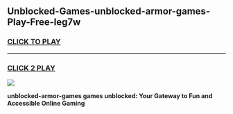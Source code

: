 
## Unblocked-Games-unblocked-armor-games-Play-Free-leg7w
<h3>
<a href="https://premium76.site?title=unblocked-armor-games&ref=17A">CLICK TO PLAY</a></h3>
<hr>

<h3>
<a href="https://premium76.site?title=unblocked-armor-games&ref=17A">CLICK 2 PLAY</a>
  
</h3>

<a href="https://premium76.site?title=unblocked-armor-games&ref=17A"><img src="https://clearcache.store/games.png"></a>


**unblocked-armor-games games unblocked: Your Gateway to Fun and Accessible Online Gaming**
